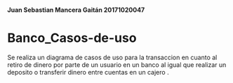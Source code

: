#### Juan Sebastian Mancera Gaitán 20171020047

# Banco_Casos-de-uso

Se realiza un diagrama de casos de uso para la transaccion en cuanto al retiro de dinero por parte de un usuario en un banco al igual que realizar un deposito o transferir dinero entre cuentas en un cajero .

